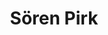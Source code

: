 ---
# Display name
title: Sören Pirk
home_page: http://www.pirk.info/

# Is this the primary user of the site?
superuser: false

highlight_name: false
---